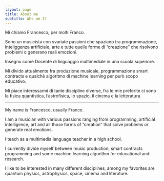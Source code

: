 ```yaml
---
layout: page
title: About me
subtitle: Who am I?
---
```


Mi chiamo Francesco, per molti Franco.

Sono un musicista con svariate passioni che spaziano tra programmazione, inteliggenza artificiale, arte e tutte quelle forme di “creazione” che risolvono problemi o generano reali emozioni.

Insegno come Docente di linguaggio multimediale in una scuola superiore.

Mi divido attualmente fra produzione musicale, programmazione smart contracts e qualchè algoritmo di machine learning per purò scopo educativo.

Mi piace interessarmi di tante discipline diverse, fra le mie preferite ci sono la fisica quantistica, l’astrofisica, lo spazio, il cinema e la letteratura.

---
My name is Francesco, usually Franco.

I am a musician with various passions ranging from programming, artificial intelligence, art and all those forms of “creation” that solve problems or generate real emotions.

I teach as a multimedia language teacher in a high school.

I currently divide myself between music production, smart contracts programming and some machine learning algorithm for educational and research.

I like to be interested in many different disciplines, among my favorites are quantum physics, astrophysics, space, cinema and literature.

